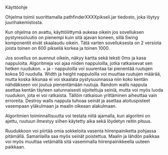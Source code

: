 Käyttöohje

Ohjelma toimii suorittamalla pathfinderXXXXpikseli.jar tiedosto, joka löytyy juurihakemistosta.

Kun ohjelma on avattu, käyttöliittymä aukeaa oikein jos sovelluksen pystyresoluutio on pienempi kuin sitä ajavan koneen, sillä Swing komponentit eivät skaalaudu oikein. Tätä varten sovelluksesta on 2 versiota joista toinen on 600 pikseliä korkea ja toinen 1000.

Jos sovellus on auennut oikein, näkyy kartta sekä teksti 0ms ja kasa nappuloita. Algoritmeja voi ajaa niiden nappuloilla, jotka ratkaisevat sen hetken ruudukon. + ja - nappuloilla voi suurentaa tai pienentää ruutujen kokoa 50 ruudulla. Width ja height nappuloilla voi muuttaa ruutujen määrää, mutta koska ikkunaa ei voi skaalata pystysuunnassa niin koko kentän nähdäkseen voi joutua pienentämään ruutuja. Random walls nappula asettaa kentän täyteen satunnaisesti sijoitettuja seiniä, mutta voi myös luoda ruudukon, jota ei voi ratkaista. Tällöin ratkaisun yrittäminen aiheuttaa vain erroreita. Destroy walls nappula tuhoaa seinät ja asettaa aloituspisteet vasempaan yläkulmaan ja maalin oikeaan alakulmaan.

Algoritmien toiminnallisuutta voi testata niitä ajamalla, kun algoritmi on ajettu, ruutuun ilmestyy siihen käytetty aika sekä löydetyn reitin pituus.

Ruudukkoon voi piirtää omia sokkeloita vasenta hiirenpainiketta pohjassa pitämällä. Samanlailla saa myös seinät poistettua. Maalin ja lähdön paikkaa voi myös muuttaa vetämällä sitä vasemmalla hiirenpainikkeella uuteen paikkaan.
